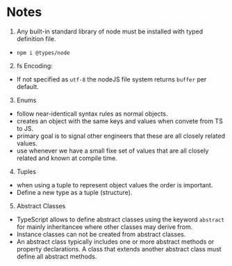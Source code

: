 # Notes

1. Any built-in standard library of node must be installed with typed definition file.
  - `npm i @types/node`
2. fs Encoding:
  - If not specified as `utf-8` the nodeJS file system returns `buffer` per default.
3. Enums
  - follow near-identicall syntax rules as normal objects.
  - creates an object with the same keys and values when convete from TS to JS.
  - primary goal is to signal other engineers that these are all closely related values.
  - use whenever we have a small fixe set of values that are all closely related and known at compile time.
4. Tuples
  - when using a tuple to represent object values the order is important.
  - Define a new type as a tuple (structure).
5. Abstract Classes
  - TypeScript allows to define abstract classes using the keyword `abstract` for mainly inheritancee where other classes may derive from.
  - Instance classes can not be created from abstract classes.
  - An abstract class typically includes one or more abstract methods or property declarations. A class that extends another abstract class must define all abstract methods.
